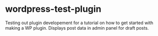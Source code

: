 # wordpress-test-plugin
Testing out plugin developement for a tutorial on how to get started with making a WP plugin. Displays post data in admin panel for draft posts.
